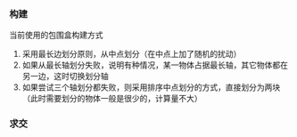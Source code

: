### 构建
当前使用的包围盒构建方式
1. 采用最长边划分原则，从中点划分（在中点上加了随机的扰动）
2. 如果从最长轴划分失败，说明有种情况，某一物体占据最长轴，其它物体都在另一边，这时切换划分轴
3. 如果尝试三个轴划分都失败，则采用排序中点划分的方式，直接划分为两块（此时需要划分的物体一般是很少的，计算量不大）

### 求交
